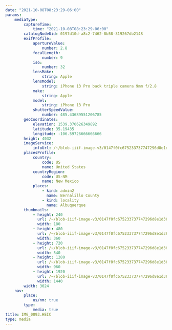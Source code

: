 ```yaml
---
date: "2021-10-08T08:23:29-06:00"
params:
    mediaType:
        captureTime:
            time: "2021-10-08T08:23:29-06:00"
        catalogNodeUid: 0197d10d-a8c2-7462-8b58-319267db2148
        exifProfile:
            apertureValue:
                number: 2.8
            focalLength:
                number: 9
            iso:
                number: 32
            lensMake:
                string: Apple
            lensModel:
                string: iPhone 13 Pro back triple camera 9mm f/2.8
            make:
                string: Apple
            model:
                string: iPhone 13 Pro
            shutterSpeedValue:
                number: 485.43689551206785
        geoCoordinates:
            elevation: 1539.370626349892
            latitude: 35.19435
            longitude: -106.59726666666666
        height: 4032
        imageService:
            infoUrl: /~/blob-iiif-image-v3/0147f0fc675233737747296d8e1d367f71d3d6a84b8398a2c2fecaa41c1956c6/info.json
        placesProfile:
            country:
                code: US
                name: United States
            countryRegion:
                code: US-NM
                name: New Mexico
            places:
                - kind: admin2
                  name: Bernalillo County
                - kind: locality
                  name: Albuquerque
        thumbnails:
            - height: 240
              url: /~/blob-iiif-image-v3/0147f0fc675233737747296d8e1d367f71d3d6a84b8398a2c2fecaa41c1956c6/full/180%2C240/0/default.jpg
              width: 180
            - height: 480
              url: /~/blob-iiif-image-v3/0147f0fc675233737747296d8e1d367f71d3d6a84b8398a2c2fecaa41c1956c6/full/360%2C480/0/default.jpg
              width: 360
            - height: 720
              url: /~/blob-iiif-image-v3/0147f0fc675233737747296d8e1d367f71d3d6a84b8398a2c2fecaa41c1956c6/full/540%2C720/0/default.jpg
              width: 540
            - height: 1280
              url: /~/blob-iiif-image-v3/0147f0fc675233737747296d8e1d367f71d3d6a84b8398a2c2fecaa41c1956c6/full/960%2C1280/0/default.jpg
              width: 960
            - height: 1920
              url: /~/blob-iiif-image-v3/0147f0fc675233737747296d8e1d367f71d3d6a84b8398a2c2fecaa41c1956c6/full/1440%2C1920/0/default.jpg
              width: 1440
        width: 3024
    nav:
        place:
            us/nm: true
        type:
            media: true
title: IMG_0093.HEIC
type: media
---
```

